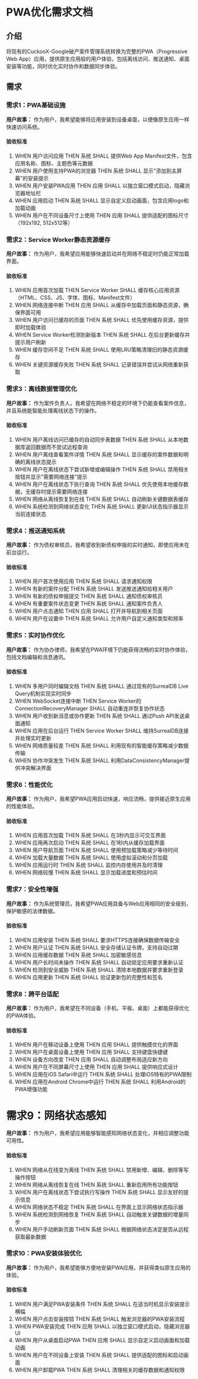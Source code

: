 # PWA优化需求文档

## 介绍

将现有的CuckooX-Google破产案件管理系统转换为完整的PWA（Progressive Web App）应用，提供原生应用般的用户体验，包括离线访问、推送通知、桌面安装等功能，同时优化实时协作和数据同步体验。

## 需求

### 需求1：PWA基础设施

**用户故事：** 作为用户，我希望能够将应用安装到设备桌面，以便像原生应用一样快速访问系统。

#### 验收标准

1. WHEN 用户访问应用 THEN 系统 SHALL 提供Web App Manifest文件，包含应用名称、图标、主题色等元数据
2. WHEN 用户使用支持PWA的浏览器 THEN 系统 SHALL 显示"添加到主屏幕"的安装提示
3. WHEN 用户安装PWA应用 THEN 应用 SHALL 以独立窗口模式启动，隐藏浏览器地址栏
4. WHEN 应用启动 THEN 系统 SHALL 显示自定义启动画面，包含应用logo和加载动画
5. WHEN 用户在不同设备尺寸上使用 THEN 应用 SHALL 提供适配的图标尺寸（192x192, 512x512等）

### 需求2：Service Worker静态资源缓存

**用户故事：** 作为用户，我希望应用能够快速启动并在网络不稳定时仍能正常加载界面。

#### 验收标准

1. WHEN 应用首次加载 THEN Service Worker SHALL 缓存核心应用资源（HTML、CSS、JS、字体、图标、Manifest文件）
2. WHEN 网络连接中断 THEN 应用 SHALL 从缓存中加载页面和静态资源，确保界面可用
3. WHEN 用户访问已缓存的页面 THEN 系统 SHALL 优先使用缓存资源，提供即时加载体验
4. WHEN Service Worker检测到新版本 THEN 系统 SHALL 在后台更新缓存并提示用户刷新
5. WHEN 缓存空间不足 THEN 系统 SHALL 使用LRU策略清理旧的静态资源缓存
6. WHEN 关键资源缓存失败 THEN 系统 SHALL 记录错误并尝试从网络重新获取

### 需求3：离线数据管理优化

**用户故事：** 作为案件负责人，我希望在网络不稳定的环境下仍能查看案件信息，并且系统能智能处理离线状态下的操作。

#### 验收标准

1. WHEN 用户离线访问已缓存的自动同步表数据 THEN 系统 SHALL 从本地数据库返回数据而不尝试远程查询
2. WHEN 用户离线查看案件详情 THEN 系统 SHALL 显示缓存的案件数据和明确的离线状态提示
3. WHEN 用户在离线状态下尝试新增或编辑操作 THEN 系统 SHALL 禁用相关按钮并显示"需要网络连接"提示
4. WHEN 用户在离线状态下执行查询 THEN 系统 SHALL 优先使用本地缓存数据，无缓存时提示需要网络连接
5. WHEN 网络从离线恢复到在线 THEN 系统 SHALL 自动刷新关键数据表缓存
6. WHEN 系统检测到网络状态变化 THEN 系统 SHALL 更新UI状态指示器显示当前连接状态

### 需求4：推送通知系统

**用户故事：** 作为债权审核员，我希望收到新债权申报的实时通知，即使应用未在前台运行。

#### 验收标准

1. WHEN 用户首次使用应用 THEN 系统 SHALL 请求通知权限
2. WHEN 有新的案件分配 THEN 系统 SHALL 发送推送通知给相关用户
3. WHEN 有新的债权申报提交 THEN 系统 SHALL 通知债权审核员
4. WHEN 有重要案件状态变更 THEN 系统 SHALL 通知案件负责人
5. WHEN 用户点击通知 THEN 应用 SHALL 打开并导航到相关页面
6. WHEN 用户在设置中 THEN 系统 SHALL 允许用户自定义通知类型和频率

### 需求5：实时协作优化

**用户故事：** 作为协办律师，我希望在PWA环境下仍能获得流畅的实时协作体验，包括文档编辑和消息通讯。

#### 验收标准

1. WHEN 多用户同时编辑文档 THEN 系统 SHALL 通过现有的SurrealDB Live Query机制实现实时同步
2. WHEN WebSocket连接中断 THEN Service Worker的ConnectionRecoveryManager SHALL 自动重连并恢复协作状态
3. WHEN 用户收到新消息或协作更新 THEN 系统 SHALL 通过Push API发送桌面通知
4. WHEN 应用在后台运行 THEN Service Worker SHALL 维持SurrealDB连接并处理实时更新
5. WHEN 网络质量较差 THEN 系统 SHALL 利用现有的智能缓存策略减少数据传输
6. WHEN 协作冲突发生 THEN 系统 SHALL 利用DataConsistencyManager提供冲突解决界面

### 需求6：性能优化

**用户故事：** 作为用户，我希望PWA应用启动快速，响应流畅，提供接近原生应用的性能体验。

#### 验收标准

1. WHEN 应用首次加载 THEN 系统 SHALL 在3秒内显示可交互界面
2. WHEN 应用再次启动 THEN 系统 SHALL 在1秒内从缓存加载界面
3. WHEN 用户导航页面 THEN 系统 SHALL 使用预加载策略减少等待时间
4. WHEN 加载大量数据 THEN 系统 SHALL 使用虚拟滚动和分页加载
5. WHEN 应用运行时 THEN 系统 SHALL 监控内存使用并及时清理
6. WHEN 网络较慢 THEN 系统 SHALL 显示加载进度和预估时间

### 需求7：安全性增强

**用户故事：** 作为系统管理员，我希望PWA应用具备与Web应用相同的安全级别，保护敏感的法律数据。

#### 验收标准

1. WHEN 应用安装 THEN 系统 SHALL 要求HTTPS连接确保数据传输安全
2. WHEN 用户认证 THEN 系统 SHALL 安全存储认证令牌，支持自动过期
3. WHEN 应用缓存数据 THEN 系统 SHALL 加密敏感信息
4. WHEN 用户长时间未操作 THEN 系统 SHALL 自动锁定应用要求重新认证
5. WHEN 检测到安全威胁 THEN 系统 SHALL 清除本地数据并要求重新登录
6. WHEN 应用更新 THEN 系统 SHALL 验证更新包的完整性和签名

### 需求8：跨平台适配

**用户故事：** 作为用户，我希望在不同设备（手机、平板、桌面）上都能获得优化的PWA体验。

#### 验收标准

1. WHEN 用户在移动设备上使用 THEN 应用 SHALL 提供触摸优化的界面
2. WHEN 用户在桌面设备上使用 THEN 应用 SHALL 支持键盘快捷键
3. WHEN 设备方向改变 THEN 应用 SHALL 自动调整布局适应新方向
4. WHEN 用户在不同屏幕尺寸上使用 THEN 应用 SHALL 提供响应式设计
5. WHEN 应用在iOS Safari中运行 THEN 系统 SHALL 处理iOS特有的PWA限制
6. WHEN 应用在Android Chrome中运行 THEN 系统 SHALL 利用Android的PWA增强功能
##
# 需求9：网络状态感知

**用户故事：** 作为用户，我希望应用能够智能感知网络状态变化，并相应调整功能可用性。

#### 验收标准

1. WHEN 网络从在线变为离线 THEN 系统 SHALL 禁用新增、编辑、删除等写操作按钮
2. WHEN 网络从离线恢复在线 THEN 系统 SHALL 重新启用所有功能按钮
3. WHEN 用户在离线状态下尝试执行写操作 THEN 系统 SHALL 显示友好的提示信息
4. WHEN 网络状态不稳定 THEN 系统 SHALL 在界面上显示网络状态指示器
5. WHEN 系统检测到网络恢复 THEN 系统 SHALL 自动触发关键数据的增量同步
6. WHEN 用户手动刷新页面 THEN 系统 SHALL 根据网络状态决定是否从远程获取最新数据

### 需求10：PWA安装体验优化

**用户故事：** 作为用户，我希望能够方便地安装PWA应用，并获得类似原生应用的体验。

#### 验收标准

1. WHEN 用户满足PWA安装条件 THEN 系统 SHALL 在适当时机显示安装提示横幅
2. WHEN 用户点击安装按钮 THEN 系统 SHALL 触发浏览器的PWA安装流程
3. WHEN PWA安装完成 THEN 应用 SHALL 以独立窗口模式启动，隐藏浏览器UI
4. WHEN 用户从桌面启动PWA THEN 应用 SHALL 显示自定义启动画面和加载动画
5. WHEN 用户在不同设备上安装 THEN 系统 SHALL 提供适配的图标和启动画面
6. WHEN 用户卸载PWA THEN 系统 SHALL 清理相关的缓存数据和通知权限